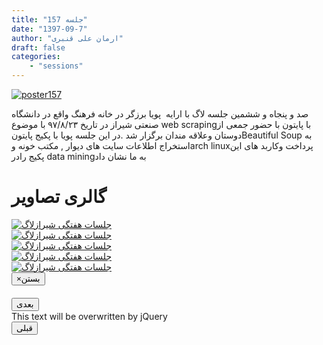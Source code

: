 ```yaml
---
title: "جلسه 157"
date: "1397-09-7"
author: "ارمان علی قنبری"
draft: false
categories:
    - "sessions"
---
```

[![poster157](../../img/posters/session157.jpg)](../../img/session157.png)
  
صد و پنجاه و ششمین جلسه لاگ با ارایه ‍ پویا برزگر در خانه فرهنگ واقع در دانشگاه صنعتی شیراز در تاریخ ۹۷/۸/۲۳ با موضوع  web scrapingبا پایتون با حضور جمعی از دوستان وعلاقه مندان برگزار شد .در این جلسه پویا با پکیج پایتونBeautiful Soup به استخراج اطلاعات سایت های دیوار , مکتب خونه وarch linuxپرداخت وکاربد های این پکیج رادر data miningبه ما نشان داد 

<div class="row">
    <div class="col-lg-12">
        <h1 class="page-header">گالری تصاویر</h1>    
            <div class="col-lg-4 col-md-4 col-xs-6 thumb">
            <a class="thumbnail" href="#" data-image-id="" data-toggle="modal" data-title="نشست هفتگی شیرازلاگ با حضور جمعی از دوستان" data-caption="" data-image="../../img/446424416_464765.jpg" data-target="#image-gallery">
              <img class="img-responsive" src="../../img/446424416_464765.jpg" 
              alt="جلسات هفتگی شیرازلاگ">
            </a>
        </div>
            <div class="col-lg-4 col-md-4 col-xs-6 thumb">
            <a class="thumbnail" href="#" data-image-id="" data-toggle="modal" data-title="نشست هفتگی شیرازلاگ با حضور جمعی از دوستان" data-caption="" data-image="../../img/446429351_463607.jpg" data-target="#image-gallery">
                <img class="img-responsive" src="../../img/446429351_463607.jpg" 
                alt="جلسات هفتگی شیرازلاگ">
            </a>
        </div>
            <div class="col-lg-4 col-md-4 col-xs-6 thumb">
            <a class="thumbnail" href="#" data-image-id="" data-toggle="modal" data-title="نشست هفتگی شیرازلاگ با حضور جمعی از دوستان" data-caption="" data-image="../..//img/446516405_464281.jpg" data-target="#image-gallery">
                <img class="img-responsive" src="../..//img/446516405_464281.jpg" 
                alt="جلسات هفتگی شیرازلاگ">
            </a>
        </div>
        <div class="col-lg-4 col-md-4 col-xs-6 thumb">
        <a class="thumbnail" href="#" data-image-id="" data-toggle="modal" data-title="نشست هفتگی شیرازلاگ با حضور جمعی از دوستان" data-caption="" data-image="../..//img/448409712_329772.jpg" data-target="#image-gallery">
          <img class="img-responsive" src="../../img/448409712_329772.jpg" 
          alt="جلسات هفتگی شیرازلاگ">
        </a>
    </div>
        <div class="col-lg-4 col-md-4 col-xs-6 thumb">
        <a class="thumbnail" href="#" data-image-id="" data-toggle="modal" data-title="نشست هفتگی شیرازلاگ با حضور جمعی از دوستان" data-caption="" data-image="../../img/449014880_54361.jpg" data-target="#image-gallery">
          <img class="img-responsive" src="../../img/449014880_54361.jpg" 
          alt="جلسات هفتگی شیرازلاگ">
        </a>
    </div>

<div class="modal fade" id="image-gallery" tabindex="-1" role="dialog" aria-labelledby="myModalLabel" aria-hidden="true">
    <div class="modal-dialog">
        <div class="modal-content">
            <div class="modal-header">
                <button type="button" class="close" data-dismiss="modal"><span aria-hidden="true">×</span><span class="sr-only">بستن</span></button>
                <h4 class="modal-title" id="image-gallery-title"></h4>
            </div>
            <div class="modal-body">
                <img id="image-gallery-image" class="img-responsive" src="">
            </div>
            <div class="modal-footer">
                <div class="col-md-2">
                    <button type="button" class="btn btn-primary" id="show-previous-image">بعدی</button>
                </div>
                <div class="col-md-8 text-justify" id="image-gallery-caption">
                    This text will be overwritten by jQuery
                </div>
                <div class="col-md-2">
                    <button type="button" id="show-next-image" class="btn btn-default">قبلی</button>
                </div>
            </div>
        </div>
    </div>
</div>